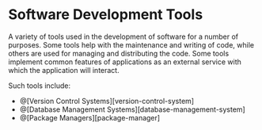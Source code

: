 # Software Development Tools

A variety of tools used in the development of software for a number of purposes.
Some tools help with the maintenance and writing of code, while others are used
for managing and distributing the code. Some tools implement common features of
applications as an external service with which the application will interact.

Such tools include:
*   @[Version Control Systems][version-control-system]
*   @[Database Management Systems][database-management-system]
*   @[Package Managers][package-manager]
